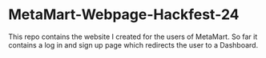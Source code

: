 # MetaMart-Webpage-Hackfest-24
This repo contains the website I created for the users of MetaMart. So far it contains a log in and sign up page which redirects the user to a Dashboard.
